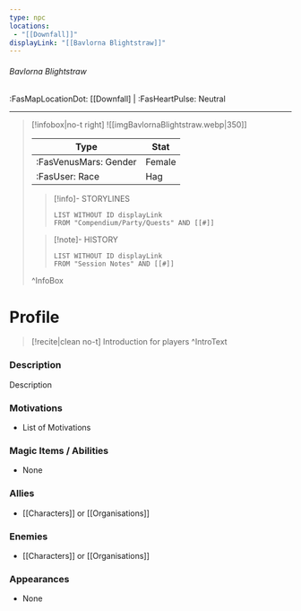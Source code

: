 ```yaml
---
type: npc
locations:
 - "[[Downfall]]"
displayLink: "[[Bavlorna Blightstraw]]"
---
```

###### Bavlorna Blightstraw
<span class="sub2">:FasMapLocationDot: [[Downfall] | :FasHeartPulse: Neutral </span>
___

> [!infobox|no-t right]
> ![[imgBavlornaBlightstraw.webp|350]]
>
> | Type | Stat |
> | ---- | ---- |
> | :FasVenusMars: Gender | Female |
> | :FasUser: Race | Hag |
>
>> [!info]- STORYLINES
>>```dataview
>>LIST WITHOUT ID displayLink
>>FROM "Compendium/Party/Quests" AND [[#]]
>
>>[!note]- HISTORY
>>```dataview
>>LIST WITHOUT ID displayLink
>>FROM "Session Notes" AND [[#]]
>
>^InfoBox

# Profile

> [!recite|clean no-t]
>	Introduction for players
>^IntroText

### Description
Description

### Motivations
- List of Motivations

### Magic Items / Abilities
- None

### Allies
- [[Characters]] or [[Organisations]]

### Enemies
- [[Characters]] or [[Organisations]]

### Appearances
- None